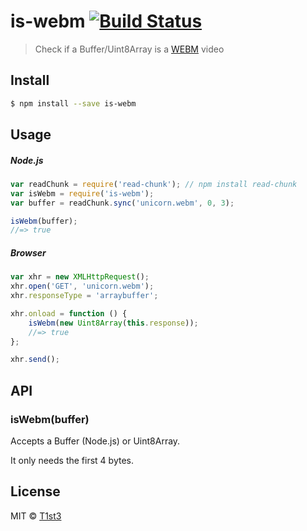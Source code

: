 # is-webm [![Build Status](https://travis-ci.org/t1st3/is-webm.svg?branch=master)](https://travis-ci.org/t1st3/is-webm)

> Check if a Buffer/Uint8Array is a [WEBM](https://en.wikipedia.org/wiki/WebM) video


## Install

```sh
$ npm install --save is-webm
```


## Usage

##### Node.js

```js
var readChunk = require('read-chunk'); // npm install read-chunk
var isWebm = require('is-webm');
var buffer = readChunk.sync('unicorn.webm', 0, 3);

isWebm(buffer);
//=> true
```

##### Browser

```js
var xhr = new XMLHttpRequest();
xhr.open('GET', 'unicorn.webm');
xhr.responseType = 'arraybuffer';

xhr.onload = function () {
	isWebm(new Uint8Array(this.response));
	//=> true
};

xhr.send();
```


## API

### isWebm(buffer)

Accepts a Buffer (Node.js) or Uint8Array.

It only needs the first 4 bytes.


## License

MIT © [T1st3](http://t1st3.com)
